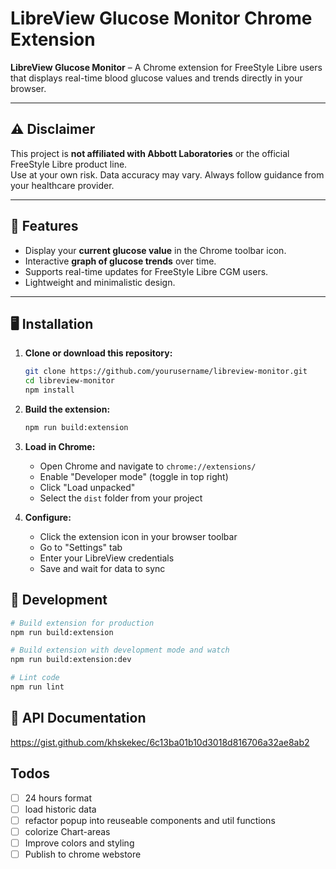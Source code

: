 # LibreView Glucose Monitor Chrome Extension

**LibreView Glucose Monitor** – A Chrome extension for FreeStyle Libre users that displays real-time blood glucose values and trends directly in your browser.

---

## ⚠️ Disclaimer

This project is **not affiliated with Abbott Laboratories** or the official FreeStyle Libre product line.  
Use at your own risk. Data accuracy may vary. Always follow guidance from your healthcare provider.

---

## 📌 Features

- Display your **current glucose value** in the Chrome toolbar icon.
- Interactive **graph of glucose trends** over time.
- Supports real-time updates for FreeStyle Libre CGM users.
- Lightweight and minimalistic design.

---

## 🖥 Installation

1. **Clone or download this repository:**

   ```bash
   git clone https://github.com/yourusername/libreview-monitor.git
   cd libreview-monitor
   npm install
   ```

2. **Build the extension:**

   ```bash
   npm run build:extension
   ```

3. **Load in Chrome:**

   - Open Chrome and navigate to `chrome://extensions/`
   - Enable "Developer mode" (toggle in top right)
   - Click "Load unpacked"
   - Select the `dist` folder from your project

4. **Configure:**
   - Click the extension icon in your browser toolbar
   - Go to "Settings" tab
   - Enter your LibreView credentials
   - Save and wait for data to sync

## 🔧 Development

```bash
# Build extension for production
npm run build:extension

# Build extension with development mode and watch
npm run build:extension:dev

# Lint code
npm run lint
```

## 📖 API Documentation

<https://gist.github.com/khskekec/6c13ba01b10d3018d816706a32ae8ab2>

## Todos

- [ ] 24 hours format
- [ ] load historic data
- [ ] refactor popup into reuseable components and util functions
- [ ] colorize Chart-areas
- [ ] Improve colors and styling
- [ ] Publish to chrome webstore
